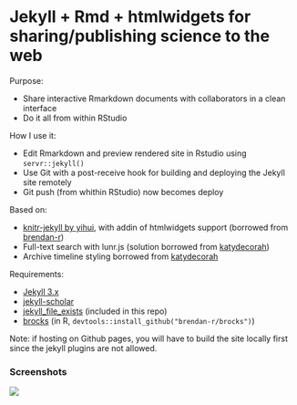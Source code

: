 
# Jekyll + Rmd + htmlwidgets for sharing/publishing science to the web

Purpose:
* Share interactive Rmarkdown documents with collaborators in a clean interface
* Do it all from within RStudio

How I use it:
* Edit Rmarkdown and preview rendered site in Rstudio using `servr::jekyll()`
* Use Git with a post-receive hook for building and deploying the Jekyll site remotely
* Git push (from whithin RStudio) now becomes deploy

Based on:
* [knitr-jekyll by yihui](https://github.com/yihui/knitr-jekyll), with addin of htmlwidgets support (borrowed from [brendan-r](https://github.com/brendan-r/knitr-jekyll))
* Full-text search with lunr.js (solution borrowed from [katydecorah](https://github.com/katydecorah/katydecorah.github.io))
* Archive timeline styling borrowed from [katydecorah](https://github.com/katydecorah/katydecorah.github.io)

Requirements:
* [Jekyll 3.x](http://jekyllrb.com)
* [jekyll-scholar](https://github.com/inukshuk/jekyll-scholar)
* [jekyll_file_exists](https://github.com/michaelx/jekyll_file_exists) (included in this repo)
* [brocks](https://github.com/brendan-r/brocks) (in R, `devtools::install_github("brendan-r/brocks")`)

Note: if hosting on Github pages, you will have to build the site locally first since the jekyll plugins are not allowed.

### Screenshots

![](screens/screen_2016-03-01_22-46-37.png)
